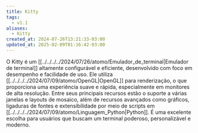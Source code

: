 ```yaml
---
title: Kitty
tags:
  - v1.1
aliases:
  - Kitty
created_at: 2024-07-26T13:21:33-03:00
updated_at: 2025-02-09T01:16:42-03:00
---
```


O Kitty é um [[../../../../2024/07/26/atomo/Emulador_de_terminal|Emulador de terminal]] altamente configurável e eficiente, desenvolvido com foco em desempenho e facilidade de uso. Ele utiliza [[../../../../2024/07/09/atomo/OpenGL|OpenGL]] para renderização, o que proporciona uma experiência suave e rápida, especialmente em monitores de alta resolução. Entre seus principais recursos estão o suporte a várias janelas e layouts de mosaico, além de recursos avançados como gráficos, ligaduras de fontes e extensibilidade por meio de scripts em [[../../../../2024/07/09/atomo/Linguagem_Python|Python]]. É uma excelente escolha para usuários que buscam um terminal poderoso, personalizável e moderno.